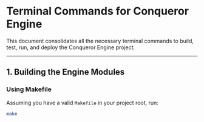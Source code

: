 # Terminal Commands for Conqueror Engine

This document consolidates all the necessary terminal commands to build, test, run, and deploy the Conqueror Engine project.

---

## 1. Building the Engine Modules

### Using Makefile
Assuming you have a valid `Makefile` in your project root, run:
```bash
make
